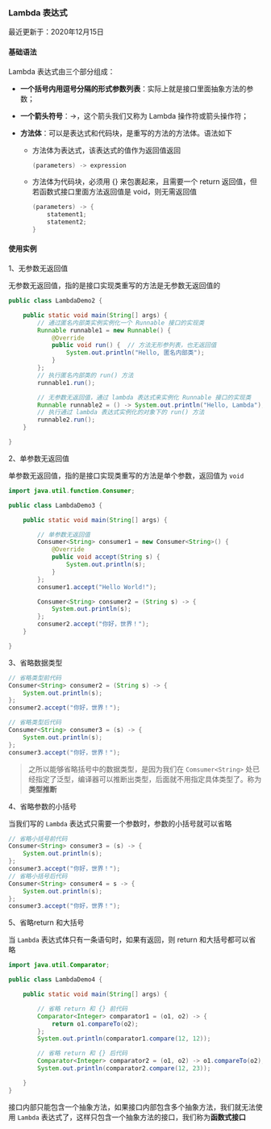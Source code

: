 ### Lambda 表达式



最近更新于：2020年12月15日



#### 基础语法

Lambda 表达式由三个部分组成：

- **一个括号内用逗号分隔的形式参数列表**：实际上就是接口里面抽象方法的参数；

- **一个箭头符号**：->，这个箭头我们又称为 Lambda 操作符或箭头操作符；

- **方法体**：可以是表达式和代码块，是重写的方法的方法体。语法如下

  - 方法体为表达式，该表达式的值作为返回值返回

    ```java
    (parameters) -> expression
    ```

    

  - 方法体为代码块，必须用 {} 来包裹起来，且需要一个 return 返回值，但若函数式接口里面方法返回值是 void，则无需返回值

    ```java
    (parameters) -> {
        statement1; 
        statement2;
    }
    ```



#### 使用实例



1、无参数无返回值

无参数无返回值，指的是接口实现类重写的方法是无参数无返回值的

```java
public class LambdaDemo2 {

    public static void main(String[] args) {
        // 通过匿名内部类实例实例化一个 Runnable 接口的实现类
        Runnable runnable1 = new Runnable() {
            @Override
            public void run() {  // 方法无形参列表，也无返回值
                System.out.println("Hello, 匿名内部类");
            }
        };
        // 执行匿名内部类的 run() 方法
        runnable1.run();

        // 无参数无返回值，通过 lambda 表达式来实例化 Runnable 接口的实现类
        Runnable runnable2 = () -> System.out.println("Hello, Lambda");
        // 执行通过 lambda 表达式实例化的对象下的 run() 方法
        runnable2.run();
    }

}
```



2、单参数无返回值

单参数无返回值，指的是接口实现类重写的方法是单个参数，返回值为 `void` 

```java
import java.util.function.Consumer;

public class LambdaDemo3 {

    public static void main(String[] args) {

        // 单参数无返回值
        Consumer<String> consumer1 = new Consumer<String>() {
            @Override
            public void accept(String s) {
                System.out.println(s);
            }
        };
        consumer1.accept("Hello World!");

        Consumer<String> consumer2 = (String s) -> {
            System.out.println(s);
        };
        consumer2.accept("你好，世界！");
    }

}
```



3、省略数据类型

```java
// 省略类型前代码
Consumer<String> consumer2 = (String s) -> {
    System.out.println(s);
};
consumer2.accept("你好，世界！");

// 省略类型后代码
Consumer<String> consumer3 = (s) -> {
    System.out.println(s);
};
consumer3.accept("你好，世界！");

```

> 之所以能够省略括号中的数据类型，是因为我们在 `Comsumer<String>` 处已经指定了泛型，编译器可以推断出类型，后面就不用指定具体类型了。称为**类型推断**



4、省略参数的小括号

当我们写的 `Lambda` 表达式只需要一个参数时，参数的小括号就可以省略

```java
// 省略小括号前代码
Consumer<String> consumer3 = (s) -> {
    System.out.println(s);
};
consumer3.accept("你好，世界！");
// 省略小括号后代码
Consumer<String> consumer4 = s -> {
    System.out.println(s);
};
consumer3.accept("你好，世界！");

```





5、省略return 和大括号

当 `Lambda` 表达式体只有一条语句时，如果有返回，则 return 和大括号都可以省略

```java
import java.util.Comparator;

public class LambdaDemo4 {

    public static void main(String[] args) {

        // 省略 return 和 {} 前代码
        Comparator<Integer> comparator1 = (o1, o2) -> {
            return o1.compareTo(o2);
        };
        System.out.println(comparator1.compare(12, 12));

        // 省略 return 和 {} 后代码
        Comparator<Integer> comparator2 = (o1, o2) -> o1.compareTo(o2);
        System.out.println(comparator2.compare(12, 23));

    }
}
```



 接口内部只能包含一个抽象方法，如果接口内部包含多个抽象方法，我们就无法使用 `Lambda` 表达式了，这样只包含一个抽象方法的接口，我们称为**函数式接口**




